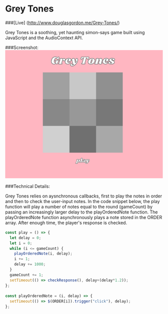 # Grey Tones

###[Live] (http://www.douglasgordon.me/Grey-Tones/)

Grey Tones is a soothing, yet haunting simon-says game built using JavaScript and the AudioContext API.

###Screenshot:
![screenshot]

###Technical Details:  

Grey Tones relies on aysnchronous callbacks, first to play the notes in order and then to check the user-input notes. In the code snippet below, the play function will play a number of notes equal to the round (gameCount) by passing an increasingly larger delay to the playOrderedNote function. The playOrderedNote function asynchronously plays a note stored in the ORDER array. After enough time, the player's response is checked.

```javascript
const play = () => {
  let delay = 0;
  let i = 0;
  while (i <= gameCount) {
    playOrderedNote(i, delay);
    i += 1;
    delay += 1000;
  }
  gameCount += 1;
  setTimeout(() => checkResponse(), delay+(delay*1.2));
};

const playOrderedNote = (i, delay) => {
  setTimeout(() => $(ORDER[i]).trigger("click"), delay);
};
```

[screenshot]: ./images/screenshot-greytones.png
